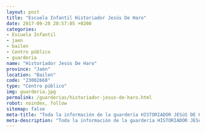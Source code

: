 ```yaml
---
layout: post
title: "Escuela Infantil Historiador Jesús De Haro"
date: 2017-09-20 20:57:05 +0200
categories:
- Escuela Infantil
- jaen
- bailen
- Centro público
- guarderia
name: "Historiador Jesús De Haro"
province: "Jaén"
location: "Bailen"
code: "23002668"
type: "Centro público"
img: guarderia.jpg
permalink: /guarderias/historiador-jesus-de-haro.html
robot: noindex, follow
sitemap: false
meta-title: "Toda la información de la guardería HISTORIADOR JESúS DE HARO"
meta-description: "Toda la información de la guardería HISTORIADOR JESúS DE HARO"
---
```

